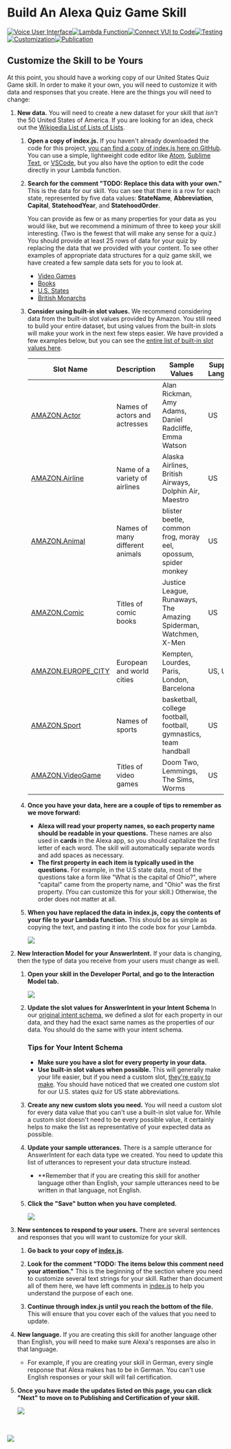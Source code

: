 # Build An Alexa Quiz Game Skill
[![Voice User Interface](https://m.media-amazon.com/images/G/01/mobile-apps/dex/alexa/alexa-skills-kit/tutorials/navigation/1-locked._TTH_.png)](https://github.com/alexa/skill-sample-nodejs-quiz-game/blob/master/instructions/1-voice-user-interface.md)[![Lambda Function](https://m.media-amazon.com/images/G/01/mobile-apps/dex/alexa/alexa-skills-kit/tutorials/navigation/2-locked._TTH_.png)](https://github.com/alexa/skill-sample-nodejs-quiz-game/blob/master/instructions/2-lambda-function.md)[![Connect VUI to Code](https://m.media-amazon.com/images/G/01/mobile-apps/dex/alexa/alexa-skills-kit/tutorials/navigation/3-locked._TTH_.png)](https://github.com/alexa/skill-sample-nodejs-quiz-game/blob/master/instructions/3-connect-vui-to-code.md)[![Testing](https://m.media-amazon.com/images/G/01/mobile-apps/dex/alexa/alexa-skills-kit/tutorials/navigation/4-locked._TTH_.png)](https://github.com/alexa/skill-sample-nodejs-quiz-game/blob/master/instructions/4-testing.md)[![Customization](https://m.media-amazon.com/images/G/01/mobile-apps/dex/alexa/alexa-skills-kit/tutorials/navigation/5-on._TTH_.png)](https://github.com/alexa/skill-sample-nodejs-quiz-game/blob/master/instructions/5-customization.md)[![Publication](https://m.media-amazon.com/images/G/01/mobile-apps/dex/alexa/alexa-skills-kit/tutorials/navigation/6-off._TTH_.png)](https://github.com/alexa/skill-sample-nodejs-quiz-game/blob/master/instructions/6-publication.md)

<!--<a href="https://github.com/alexa/skill-sample-nodejs-quiz-game/blob/master/instructions/1-voice-user-interface.md"><img src="https://m.media-amazon.com/images/G/01/mobile-apps/dex/alexa/alexa-skills-kit/tutorials/navigation/1-locked._TTH_.png" /></a><a href="https://github.com/alexa/skill-sample-nodejs-quiz-game/blob/master/instructions/2-lambda-function.md"><img src="https://m.media-amazon.com/images/G/01/mobile-apps/dex/alexa/alexa-skills-kit/tutorials/navigation/2-locked._TTH_.png" /></a><a href="https://github.com/alexa/skill-sample-nodejs-quiz-game/blob/master/instructions/3-connect-vui-to-code.md"><img src="https://m.media-amazon.com/images/G/01/mobile-apps/dex/alexa/alexa-skills-kit/tutorials/navigation/3-locked._TTH_.png" /></a><a href="https://github.com/alexa/skill-sample-nodejs-quiz-game/blob/master/instructions/4-testing.md"><img src="https://m.media-amazon.com/images/G/01/mobile-apps/dex/alexa/alexa-skills-kit/tutorials/navigation/4-locked._TTH_.png" /></a><a href="https://github.com/alexa/skill-sample-nodejs-quiz-game/blob/master/instructions/5-customization.md"><img src="https://m.media-amazon.com/images/G/01/mobile-apps/dex/alexa/alexa-skills-kit/tutorials/navigation/5-on._TTH_.png" /></a><a href="https://github.com/alexa/skill-sample-nodejs-quiz-game/blob/master/instructions/6-publication.md"><img src="https://m.media-amazon.com/images/G/01/mobile-apps/dex/alexa/alexa-skills-kit/tutorials/navigation/6-off._TTH_.png" /></a>-->

## Customize the Skill to be Yours

At this point, you should have a working copy of our United States Quiz Game skill.  In order to make it your own, you will need to customize it with data and responses that you create.  Here are the things you will need to change:

1.  **New data.** You will need to create a new dataset for your skill that *isn't* the 50 United States of America.  If you are looking for an idea, check out the [Wikipedia List of Lists of Lists](https://en.wikipedia.org/wiki/List_of_lists_of_lists).

    1.  **Open a copy of index.js.** If you haven't already downloaded the code for this project, [you can find a copy of index.js here on GitHub](https://github.com/alexa/skill-sample-nodejs-quiz-game/blob/master/lambda/src/index.js).  You can use a simple, lightweight code editor like [Atom](http://atom.io), [Sublime Text](http://sublimetext.com), or [VSCode](http://code.visualstudio.com), but you also have the option to edit the code directly in your Lambda function.

    2.  **Search for the comment "TODO: Replace this data with your own."**  This is the data for our skill.  You can see that there is a row for each state, represented by five data values: **StateName**, **Abbreviation**, **Capital**, **StatehoodYear**, and **StatehoodOrder**.

        You can provide as few or as many properties for your data as you would like, but we recommend a minimum of three to keep your skill interesting.  (Two is the fewest that will make any sense for a quiz.)  You should provide at least 25 rows of data for your quiz by replacing the data that we provided with your content.  To see other examples of appropriate data structures for a quiz game skill, we have created a few sample data sets for you to look at.

        *  [Video Games](https://github.com/alexa/skill-sample-nodejs-quiz-game/blob/master/data/videogames.js)
        *  [Books](https://github.com/alexa/skill-sample-nodejs-quiz-game/blob/master/data/books.js)
        *  [U.S. States](https://github.com/alexa/skill-sample-nodejs-quiz-game/blob/master/data/states.js)
        *  [British Monarchs](https://github.com/alexa/skill-sample-nodejs-quiz-game/blob/master/data/monarchs.js)

    3.  **Consider using built-in slot values.** We recommend considering data from the built-in slot values provided by Amazon.  You still need to build your entire dataset, but using values from the built-in slots will make your work in the next few steps easier.  We have provided a few examples below, but you can see the [entire list of built-in slot values here](https://developer.amazon.com/public/solutions/alexa/alexa-skills-kit/docs/built-in-intent-ref/slot-type-reference#list-types).

        | Slot Name | Description | Sample Values | Supported Languages |
        | --------- | ----------- | ------------- | ------------------- |
        | [AMAZON.Actor](https://developer.amazon.com/public/solutions/alexa/alexa-skills-kit/docs/built-in-intent-ref/slot-type-reference#actor) | Names of actors and actresses | Alan Rickman, Amy Adams, Daniel Radcliffe, Emma Watson | US |
        | [AMAZON.Airline](https://developer.amazon.com/public/solutions/alexa/alexa-skills-kit/docs/built-in-intent-ref/slot-type-reference#airline) | Name of a variety of airlines | Alaska Airlines, British Airways, Dolphin Air, Maestro | US |
        | [AMAZON.Animal](https://developer.amazon.com/public/solutions/alexa/alexa-skills-kit/docs/built-in-intent-ref/slot-type-reference#animal) | Names of many different animals | blister beetle, common frog, moray eel, opossum, spider monkey | US |
        | [AMAZON.Comic](https://developer.amazon.com/public/solutions/alexa/alexa-skills-kit/docs/built-in-intent-ref/slot-type-reference#comic) | Titles of comic books | Justice League, Runaways, The Amazing Spiderman, Watchmen, X-Men | US |
        | [AMAZON.EUROPE_CITY](https://developer.amazon.com/public/solutions/alexa/alexa-skills-kit/docs/built-in-intent-ref/slot-type-reference#europe_city) | European and world cities | Kempten, Lourdes, Paris, London, Barcelona | US, UK, DE |
        | [AMAZON.Sport](https://developer.amazon.com/public/solutions/alexa/alexa-skills-kit/docs/built-in-intent-ref/slot-type-reference#sport) | Names of sports | basketball, college football, football, gymnastics, team handball | US |
        | [AMAZON.VideoGame](https://developer.amazon.com/public/solutions/alexa/alexa-skills-kit/docs/built-in-intent-ref/slot-type-reference#videogame) | Titles of video games | Doom Two, Lemmings, The Sims, Worms | US |

    4.  **Once you have your data, here are a couple of tips to remember as we move forward:**

        *  **Alexa will read your property names, so each property name should be readable in your questions.**  These names are also used in **cards** in the Alexa app, so you should capitalize the first letter of each word.  The skill will automatically separate words and add spaces as necessary.
        *  **The first property in each item is typically used in the questions.** For example, in the U.S state data, most of the questions take a form like "What is the capital of Ohio?", where "capital" came from the property name, and "Ohio" was the first property.  (You can customize this for your skill.)  Otherwise, the order does not matter at all.

    5.  **When you have replaced the data in index.js, copy the contents of your file to your Lambda function.**  This should be as simple as copying the text, and pasting it into the code box for your Lambda.

        <img src="https://m.media-amazon.com/images/G/01/mobile-apps/dex/alexa/alexa-skills-kit/tutorials/quiz-game/5-1-5-lambda-code-box._TTH_.png" />

2.  **New Interaction Model for your AnswerIntent.** If your data is changing, then the type of data you receive from your users must change as well.

    1.  **Open your skill in the Developer Portal, and go to the Interaction Model tab.**

        <img src="https://m.media-amazon.com/images/G/01/mobile-apps/dex/alexa/alexa-skills-kit/tutorials/quiz-game/5-2-1-interaction-model._TTH_.png" />

    2.  **Update the slot values for AnswerIntent in your Intent Schema** In our [original intent schema](https://github.com/alexa/skill-sample-nodejs-quiz-game/blob/master//speech-assets/intent-schema.json), we defined a slot for each property in our data, and they had the exact same names as the properties of our data.  You should do the same with your intent schema.

        ### Tips for Your Intent Schema

        *  **Make sure you have a slot for every property in your data.**  
        *  **Use built-in slot values when possible.** This will generally make your life easier, but if you need a custom slot, [they're easy to make](https://developer.amazon.com/public/solutions/alexa/alexa-skills-kit/docs/alexa-skills-kit-interaction-model-reference#custom-slot-syntax).  You should have noticed that we created one custom slot for our U.S. states quiz for US state abbreviations.

    3.  **Create any new custom slots you need.** You will need a custom slot for every data value that you can't use a built-in slot value for.  While a custom slot doesn't need to be every possible value, it certainly helps to make the list as representative of your expected data as possible.

    4.  **Update your sample utterances.** There is a sample utterance for AnswerIntent for each data type we created.  You need to update this list of utterances to represent your data structure instead.

        *  **Remember that if you are creating this skill for another language other than English, your sample utterances need to be written in that language, not English.

    5.  **Click the "Save" button when you have completed.**

        <img src="https://m.media-amazon.com/images/G/01/mobile-apps/dex/alexa/alexa-skills-kit/tutorials/quiz-game/5-2-5-save-button._TTH_.png" />

3.  **New sentences to respond to your users.** There are several sentences and responses that you will want to customize for your skill.

    1.  **Go back to your copy of [index.js]((https://github.com/alexa/skill-sample-nodejs-quiz-game/blob/master/lambda/src/index.js)).**

    2.  **Look for the comment "TODO: The items below this comment need your attention."** This is the beginning of the section where you need to customize several text strings for your skill.  Rather than document all of them here, we have left comments in [index.js]((https://github.com/alexa/skill-sample-nodejs-quiz-game/blob/master/lambda/src/index.js)) to help you understand the purpose of each one.

    3.  **Continue through index.js until you reach the bottom of the file.**  This will ensure that you cover each of the values that you need to update.

4.  **New language.** If you are creating this skill for another language other than English, you will need to make sure Alexa's responses are also in that language.

    *  For example, if you are creating your skill in German, every single response that Alexa makes has to be in German.  You can't use English responses or your skill will fail certification.

5.  **Once you have made the updates listed on this page, you can click "Next" to move on to Publishing and Certification of your skill.**

    <a href="6-publication.md"><img src="https://m.media-amazon.com/images/G/01/mobile-apps/dex/alexa/alexa-skills-kit/tutorials/quiz-game/3-7-next-button._TTH_.png" /></a>

<br/><br/>
<a href="https://github.com/alexa/skill-sample-nodejs-quiz-game/blob/master/instructions/6-publication.md"><img src="https://m.media-amazon.com/images/G/01/mobile-apps/dex/alexa/alexa-skills-kit/tutorials/general/buttons/button_next_publication._TTH_.png" /></a>

<img height="1" width="1" src="https://www.facebook.com/tr?id=1847448698846169&ev=PageView&noscript=1"/>
